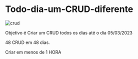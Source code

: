 # Todo-dia-um-CRUD-diferente

![crud](https://user-images.githubusercontent.com/90296084/212588012-d8571720-e052-4824-82e0-ccc6085c6402.jpg)


Objetivo é Criar um CRUD todos os dias até o dia 05/03/2023

48 CRUD em 48 dias.

Criar em menos de 1 HORA
